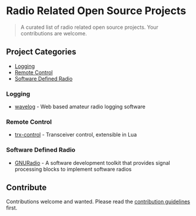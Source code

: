 # Radio Related Open Source Projects

> A curated list of radio related open source projects.  Your contributions are welcome.

## Project Categories

- [Logging](#logging)
- [Remote Control](#remote-control)
- [Software Defined Radio](#software-defined-radio)

### Logging

- [wavelog](https://www.wavelog.org/) - Web based amateur radio logging software

### Remote Control

- [trx-control](https://trx-control.msys.ch) - Transceiver control, extensible in Lua

### Software Defined Radio

- [GNURadio](https://www.gnuradio.org/) - A software development toolkit that provides signal processing blocks to implement software radios

## Contribute

Contributions welcome and wanted.  Please read the [contribution guidelines](contributing.md) first.
